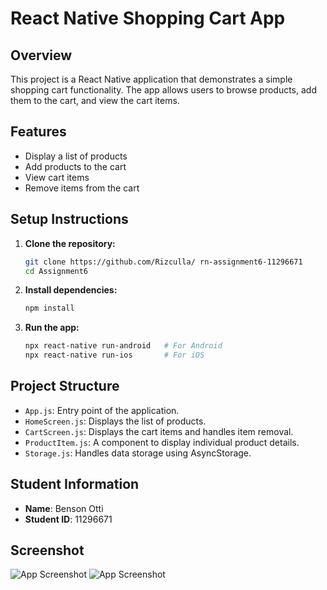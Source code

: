 # React Native Shopping Cart App

## Overview

This project is a React Native application that demonstrates a simple shopping cart functionality. The app allows users to browse products, add them to the cart, and view the cart items.

## Features

- Display a list of products
- Add products to the cart
- View cart items
- Remove items from the cart

## Setup Instructions

1. **Clone the repository:**

    ```sh
    git clone https://github.com/Rizculla/ rn-assignment6-11296671
    cd Assignment6
    ```

2. **Install dependencies:**

    ```sh
    npm install
    ```

3. **Run the app:**

    ```sh
    npx react-native run-android   # For Android
    npx react-native run-ios       # For iOS
    ```

## Project Structure

- `App.js`: Entry point of the application.
- `HomeScreen.js`: Displays the list of products.
- `CartScreen.js`: Displays the cart items and handles item removal.
- `ProductItem.js`: A component to display individual product details.
- `Storage.js`: Handles data storage using AsyncStorage.

## Student Information

- **Name**: Benson Otti
- **Student ID**: 11296671


## Screenshot

![App Screenshot](./assets/Screenshot2.png)
![App Screenshot](./assets/Screenshot1.png)



